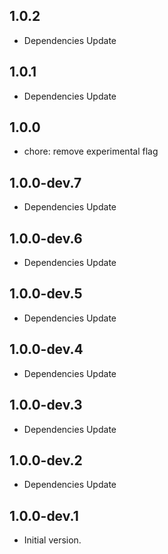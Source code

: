 ## 1.0.2

- Dependencies Update 

## 1.0.1

- Dependencies Update 

## 1.0.0

- chore: remove experimental flag

## 1.0.0-dev.7

- Dependencies Update 

## 1.0.0-dev.6

- Dependencies Update 

## 1.0.0-dev.5

- Dependencies Update 

## 1.0.0-dev.4

- Dependencies Update 

## 1.0.0-dev.3

- Dependencies Update

## 1.0.0-dev.2

- Dependencies Update

## 1.0.0-dev.1

- Initial version.
